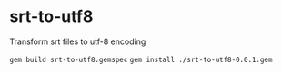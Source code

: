 srt-to-utf8
===========

Transform srt files to utf-8 encoding

```gem build srt-to-utf8.gemspec```
```gem install ./srt-to-utf8-0.0.1.gem```